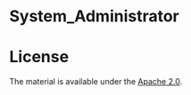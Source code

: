 # System_Administrator

# License
The material is available under the [Apache 2.0](https://github.com/FabioDainese/System_Administrator/blob/master/LICENSE).
